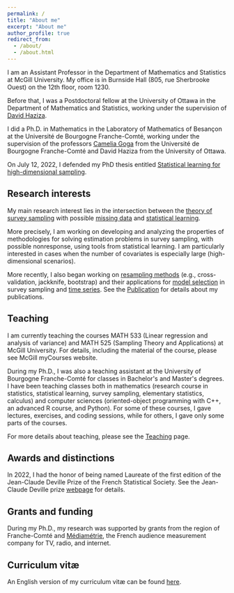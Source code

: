 ```yaml
---
permalink: /
title: "About me"
excerpt: "About me"
author_profile: true
redirect_from: 
  - /about/
  - /about.html
---
```




I am an Assistant Professor in the Department of Mathematics and Statistics at McGill University. My office is in Burnside Hall (805, rue Sherbrooke Ouest) on the 12th floor, room 1230.

Before that, I was a Postdoctoral fellow at the University of Ottawa in the Department of Mathematics and Statistics, working under the supervision of [David Haziza](http://www.davidhaziza.com).

I did a Ph.D. in Mathematics in the Laboratory of Mathematics of Besançon at the Université de Bourgogne Franche-Comté, working under the supervision of the professors [Camelia Goga](http://goga.perso.math.cnrs.fr) from the Université de Bourgogne Franche-Comté and David Haziza from the University of Ottawa. 

On July 12, 2022, I defended my PhD thesis entitled [Statistical learning for high-dimensional sampling](http://mehdiDagdoug.github.io/files/these.pdf).

## Research interests

My main research interest lies in the intersection between the <ins>theory of survey sampling</ins> with possible <ins>missing data</ins> and <ins>statistical learning</ins>. 

More precisely, I am working on developing and analyzing the properties of methodologies for solving estimation problems in survey sampling, with possible nonresponse, using tools from statistical learning. 
I am particularly interested in cases when the number of covariates is especially large (high-dimensional scenarios). 

More recently, I also began working on <ins>resampling methods</ins> (e.g., cross-validation, jackknife, bootstrap) and their applications for <ins>model selection</ins> in survey sampling and <ins>time series</ins>. See the [Publication](https://mehdidagdoug.github.io/publications/) for details about my publications.


## Teaching

I am currently teaching the courses MATH 533 (Linear regression and analysis of variance) and MATH 525 (Sampling Theory and Applications) at McGill University. For details, including the material of the course, please see McGill myCourses website.

During my Ph.D., I was also a teaching assistant at the University of Bourgogne Franche-Comté for classes in Bachelor's and Master's degrees. 
I have been teaching classes both in mathematics (research course in statistics, statistical learning, survey sampling, elementary statistics, calculus) and computer sciences (oriented-object programming with C++, an advanced R course, and Python). 
For some of these courses, I gave lectures, exercises, and coding sessions, while for others, I gave only some parts of the courses. 

For more details about teaching, please see the [Teaching](https://mehdidagdoug.github.io/teaching/) page.
 
## Awards and distinctions 

In 2022, I had the honor of being named Laureate of the first edition of the Jean-Claude Deville Prize of the French Statistical Society. See the Jean-Claude Deville prize [webpage](https://www.sfds.asso.fr/fr/enquetes_modeles_et_applications/groupe_enquetes_modeles_et_applications/683-bourses_et_prix/) for details.

## Grants and funding

During my Ph.D., my research was supported by grants from the region of Franche-Comté and [Médiamétrie](https://www.mediametrie.fr/en), the French audience measurement company for TV, radio, and internet. 

## Curriculum vitæ
An English version of my curriculum vitæ can be found [here](http://mehdiDagdoug.github.io/files/CV_english.pdf).
